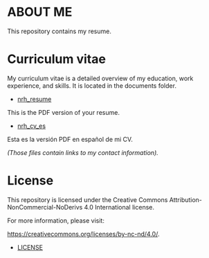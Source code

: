 # ABOUT ME
This repository contains my resume.

# Curriculum vitae
My curriculum vitae is a detailed overview of my education, work experience, and skills. It is located in the documents folder.

* [nrh_resume](documents/nrh_resume.pdf)

This is the PDF version of your resume.

* [nrh_cv_es](documents/nrh_cv_es.pdf)

Esta es la versión PDF en español de mi CV.

*(Those files contain links to my contact information).*

# License
This repository is licensed under the Creative Commons Attribution-NonCommercial-NoDerivs 4.0 International license. 

For more information, please visit: 

https://creativecommons.org/licenses/by-nc-nd/4.0/.

* [LICENSE](license)

